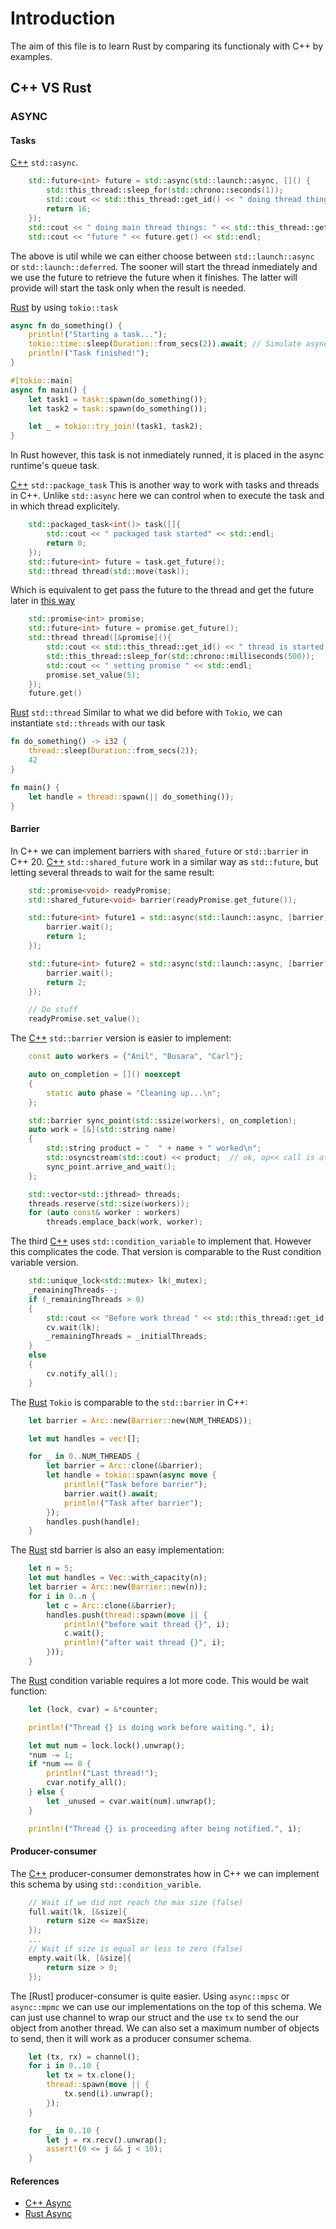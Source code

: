 # Introduction
The aim of this file is to learn Rust by comparing its functionaly with C++ by examples.

## C++ VS Rust

### ASYNC

#### Tasks

[C++](c++/async.cpp) `std::async`.
```c++
    std::future<int> future = std::async(std::launch::async, []() {
        std::this_thread::sleep_for(std::chrono::seconds(1));
        std::cout << std::this_thread::get_id() << " doing thread things " << std::endl;
        return 16;
    });
    std::cout << " doing main thread things: " << std::this_thread::get_id << std::endl;
    std::cout << "future " << future.get() << std::endl;
```
The above is util while we can either choose between `std::launch::async` or `std::launch::deferred`.
The sooner will start the thread inmediately and we use the future to retrieve the future when it finishes.
The latter will provide will start the task only when the result is needed.

[Rust](rust/src/bin/async.rs) by using `tokio::task`

```rust
async fn do_something() {
    println!("Starting a task...");
    tokio::time::sleep(Duration::from_secs(2)).await; // Simulate async task
    println!("Task finished!");
}

#[tokio::main]
async fn main() {
    let task1 = task::spawn(do_something());
    let task2 = task::spawn(do_something());

    let _ = tokio::try_join!(task1, task2);
}
```
In Rust however, this task is not inmediately runned, it is placed in the async runtime's queue task.

[C++](c++/packaged_task.cpp) `std::package_task`
This is another way to work with tasks and threads in C++. Unlike `std::async` here we can control when
to execute the task and in which thread explicitely.
```c++
    std::packaged_task<int()> task([]{
        std::cout << " packaged task started" << std::endl;
        return 0;
    });
    std::future<int> future = task.get_future();
    std::thread thread(std::move(task));
```

Which is equivalent to get pass the future to the thread and get the future later in [this way](c++/future.cpp)
```c++
    std::promise<int> promise;
    std::future<int> future = promise.get_future();
    std::thread thread([&promise](){
        std::cout << std::this_thread::get_id() << " thread is started " << std::endl;
        std::this_thread::sleep_for(std::chrono::milliseconds(500));
        std::cout << " setting promise " << std::endl;
        promise.set_value(5);
    });
    future.get()
```

[Rust](rust/src/bin/async2.rs) `std::thread`
Similar to what we did before with `Tokio`, we can instantiate `std::threads` with our task
```rust
fn do_something() -> i32 {
    thread::sleep(Duration::from_secs(2));
    42
}

fn main() {
    let handle = thread::spawn(|| do_something());
}
```

#### Barrier

In C++ we can implement barriers with `shared_future` or `std::barrier` in C++ 20.
[C++](c++/shared_future.cpp) `std::shared_future` work in a similar way as `std::future`, but
letting several threads to wait for the same result:
```c++
    std::promise<void> readyPromise;
    std::shared_future<void> barrier(readyPromise.get_future());

    std::future<int> future1 = std::async(std::launch::async, [barrier](){
        barrier.wait();
        return 1;
    });

    std::future<int> future2 = std::async(std::launch::async, [barrier](){
        barrier.wait();
        return 2;
    });

    // Do stuff
    readyPromise.set_value();
```

The [C++](c++/barriercpp20.cpp) `std::barrier` version is easier to implement:
```c++
    const auto workers = {"Anil", "Busara", "Carl"};

    auto on_completion = []() noexcept
    {
        static auto phase = "Cleaning up...\n";
    };

    std::barrier sync_point(std::ssize(workers), on_completion);
    auto work = [&](std::string name)
    {
        std::string product = "  " + name + " worked\n";
        std::osyncstream(std::cout) << product;  // ok, op<< call is atomic
        sync_point.arrive_and_wait();
    };

    std::vector<std::jthread> threads;
    threads.reserve(std::size(workers));
    for (auto const& worker : workers)
        threads.emplace_back(work, worker);
```

The third [C++](c++/barrier.cpp) uses `std::condition_variable` to implement that. However this complicates the code.
That version is comparable to the Rust condition variable version.
```c++
    std::unique_lock<std::mutex> lk(_mutex);
    _remainingThreads--;
    if (_remainingThreads > 0)
    {
        std::cout << "Before work thread " << std::this_thread::get_id() << std::endl;
        cv.wait(lk);
        _remainingThreads = _initialThreads;
    }
    else
    {
        cv.notify_all();
    }
```

The [Rust](rust/src/bin/barrier_tokio.rs) `Tokio` is comparable to the `std::barrier` in C++:
```rust
    let barrier = Arc::new(Barrier::new(NUM_THREADS));

    let mut handles = vec![];

    for _ in 0..NUM_THREADS {
        let barrier = Arc::clone(&barrier);
        let handle = tokio::spawn(async move {
            println!("Task before barrier");
            barrier.wait().await;
            println!("Task after barrier");
        });
        handles.push(handle);
    }
```

The [Rust](rust/src/bin/barrier_std.rs) std barrier is also an easy implementation:
```rust
    let n = 5;
    let mut handles = Vec::with_capacity(n);
    let barrier = Arc::new(Barrier::new(n));
    for i in 0..n {
        let c = Arc::clone(&barrier);
        handles.push(thread::spawn(move || {
            println!("before wait thread {}", i);
            c.wait();
            println!("after wait thread {}", i);
        }));
    }
```

The [Rust](rust/src/bin/barrier_condvar.rs) condition variable requires a lot more code. This would be wait function:
```rust
    let (lock, cvar) = &*counter;

    println!("Thread {} is doing work before waiting.", i);

    let mut num = lock.lock().unwrap();
    *num -= 1;
    if *num == 0 {
        println!("Last thread!");
        cvar.notify_all();
    } else {
        let _unused = cvar.wait(num).unwrap();
    }

    println!("Thread {} is proceeding after being notified.", i);
```

#### Producer-consumer
The [C++](c++/producer-consumer.cpp) producer-consumer demonstrates how in C++ we can implement this
schema by using `std::condition_varible`.
```c++
    // Wait if we did not reach the max size (false)
    full.wait(lk, [&size]{
        return size <= maxSize;
    });
    ...
    // Wait if size is equal or less to zero (false)
    empty.wait(lk, [&size]{
        return size > 0;
    });
```

The [Rust] producer-consumer is quite easier. Using `async::mpsc` or `async::mpmc` we can use our implementations
on the top of this schema. We can just use channel to wrap our struct and the use `tx` to send the our object from another
thread. We can also set a maximum number of objects to send, then it will work as a producer consumer schema.
```rust
    let (tx, rx) = channel();
    for i in 0..10 {
        let tx = tx.clone();
        thread::spawn(move || {
            tx.send(i).unwrap();
        });
    }

    for _ in 0..10 {
        let j = rx.recv().unwrap();
        assert!(0 <= j && j < 10);
    }
```

#### References
* [C++ Async](https://en.cppreference.com/w/cpp/thread)
* [Rust Async](https://doc.rust-lang.org/std/sync/)
